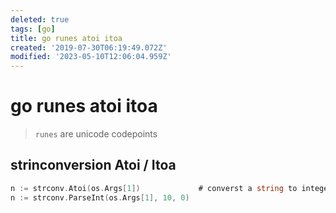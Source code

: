 ```yaml
---
deleted: true
tags: [go]
title: go runes atoi itoa
created: '2019-07-30T06:19:49.072Z'
modified: '2023-05-10T12:06:04.959Z'
---
```


# go runes atoi itoa

> `runes` are unicode codepoints

## strinconversion Atoi / Itoa

```go
n := strconv.Atoi(os.Args[1])             # converst a string to integer
n := strconv.ParseInt(os.Args[1], 10, 0)
```
